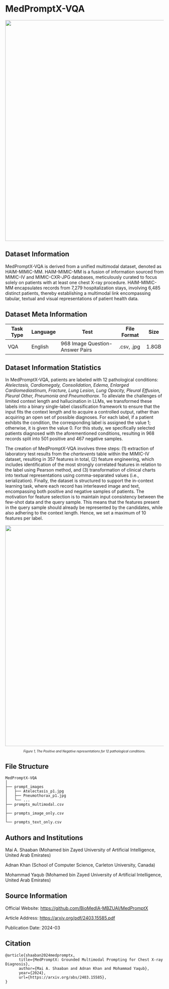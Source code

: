 # MedPromptX-VQA

<div align="center">
    <a href="https://github.com/openmedlab/"><img width="700px" height="auto" src="appendix/Med-Prompt-X.jpg"></a>
</div>
<p style="text-align:center;font-size:10px;"><em></em></p>

## Dataset Information

MedPromptX-VQA is derived from a unified multimodal dataset, denoted as HAIM-MIMIC-MM. HAIM-MIMIC-MM is a fusion of information sourced from MIMIC-IV and MIMIC-CXR-JPG databases, meticulously curated to focus solely on patients with at least one chest X-ray procedure. HAIM-MIMIC-MM encapsulates records from 7,279 hospitalization stays, involving 6,485 distinct patients, thereby establishing a multimodal link encompassing tabular, textual and visual representations of patient health data.

## Dataset Meta Information

| Task Type | Language | Test                            | File Format | Size |
|-----------|----------|---------------------------------|-------------|------|
| VQA       | English  | 968 Image Question-Answer Pairs | .csv, .jpg  | 1.8GB |


## Dataset Information Statistics

In MedPromptX-VQA, patients are labeled with 12 pathological conditions: _Atelectasis, Cardiomegaly, Consolidation, Edema, Enlarged Cardiomediastinum, Fracture, Lung Lesion, Lung Opacity, Pleural Effusion, Pleural Other, Pneumonia and Pneumothorax_. To alleviate the challenges of limited context length and hallucination in LLMs, we transformed these labels into a binary single-label classification framework to ensure that the input fits the context length and to acquire a controlled output, rather than acquiring an open set of possible diagnoses. For each label, if a patient exhibits the condition, the corresponding label is assigned the value 1; otherwise, it is given the value 0. For this study, we specifically selected patients diagnosed with the aforementioned conditions, resulting in 968 records split into 501 positive and 467 negative samples.

The creation of MedPromptX-VQA involves three steps: (1) extraction of laboratory test results from the _chartevents_ table within the MIMIC-IV dataset, resulting in 357 features in total, (2) feature engineering, which includes identification of the most strongly correlated features in relation to the label using Pearson method, and (3) transformation of clinical charts into textual representations using comma-separated values (i.e., serialization). Finally, the dataset is structured to support the in-context learning task, where each record has interleaved image and text, encompassing both positive and negative samples of patients. The motivation for feature selection is to maintain input consistency between the few-shot data and the query sample. This means that the features present in the query sample should already be represented by the candidates, while also adhering to the context length. Hence, we set a maximum of 10 features per label.

<div align="center">
    <a href="https://github.com/openmedlab/"><img width="700px" height="auto" src="https://i.ibb.co/NS9mkps/class-distribution.jpg"></a>
</div>
<p style="text-align:center;font-size:10px;"><em>Figure 1, The Positive and Negative representations for 12 pathological conditions.</em></p>

## File Structure

``` 
MedPromptX-VQA
│
├── prompt_images
│   ├── Atelectasis_p1.jpg
│   ├── Pneumothorax_p1.jpg
│   └── ...
├── prompts_multimodal.csv
│
├── prompts_image_only.csv
│
└── prompts_text_only.csv
```

## Authors and Institutions

Mai A. Shaaban (Mohamed bin Zayed University of Artificial Intelligence, United Arab Emirates)

Adnan Khan (School of Computer Science, Carleton University, Canada)

Mohammad Yaqub (Mohamed bin Zayed University of Artificial Intelligence, United Arab Emirates)

## Source Information

Official Website: https://github.com/BioMedIA-MBZUAI/MedPromptX

Article Address: https://arxiv.org/pdf/2403.15585.pdf

Publication Date: 2024-03

## Citation

``` 
@article{shaaban2024medpromptx,
      title={MedPromptX: Grounded Multimodal Prompting for Chest X-ray Diagnosis}, 
      author={Mai A. Shaaban and Adnan Khan and Mohammad Yaqub},
      year={2024},
      url={https://arxiv.org/abs/2403.15585},
}
```
